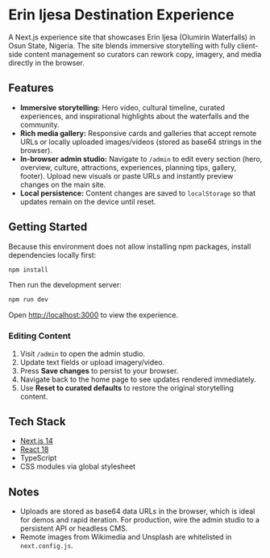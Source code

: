 # Erin Ijesa Destination Experience

A Next.js experience site that showcases Erin Ijesa (Olumirin Waterfalls) in Osun State, Nigeria. The site blends immersive storytelling with fully client-side content management so curators can rework copy, imagery, and media directly in the browser.

## Features

- **Immersive storytelling:** Hero video, cultural timeline, curated experiences, and inspirational highlights about the waterfalls and the community.
- **Rich media gallery:** Responsive cards and galleries that accept remote URLs or locally uploaded images/videos (stored as base64 strings in the browser).
- **In-browser admin studio:** Navigate to `/admin` to edit every section (hero, overview, culture, attractions, experiences, planning tips, gallery, footer). Upload new visuals or paste URLs and instantly preview changes on the main site.
- **Local persistence:** Content changes are saved to `localStorage` so that updates remain on the device until reset.

## Getting Started

Because this environment does not allow installing npm packages, install dependencies locally first:

```bash
npm install
```

Then run the development server:

```bash
npm run dev
```

Open [http://localhost:3000](http://localhost:3000) to view the experience.

### Editing Content

1. Visit `/admin` to open the admin studio.
2. Update text fields or upload imagery/video.
3. Press **Save changes** to persist to your browser.
4. Navigate back to the home page to see updates rendered immediately.
5. Use **Reset to curated defaults** to restore the original storytelling content.

## Tech Stack

- [Next.js 14](https://nextjs.org/)
- [React 18](https://react.dev/)
- TypeScript
- CSS modules via global stylesheet

## Notes

- Uploads are stored as base64 data URLs in the browser, which is ideal for demos and rapid iteration. For production, wire the admin studio to a persistent API or headless CMS.
- Remote images from Wikimedia and Unsplash are whitelisted in `next.config.js`.

